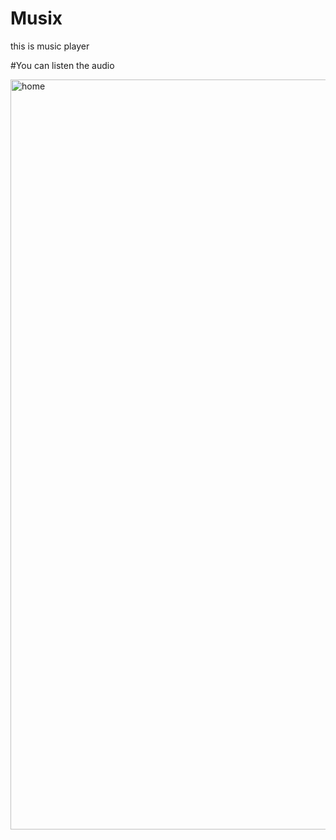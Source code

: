 # Musix

this is music player 

#You can listen the audio 

<img width="1200" alt="home" src="https://github.com/lakshanJKL/Musix/assets/141350033/66dd9875-771f-4ffe-a728-631a6419719c">
